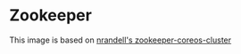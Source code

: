 # Zookeeper

This image is based on [nrandell's zookeeper-coreos-cluster](https://github.com/nrandell/zookeeper-coreos-cluster)
